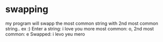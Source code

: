 # swapping
my program will swapp the most common string with 2nd most common string..
ex :)
Enter a string:
i love you more
most common: o, 2nd most common: e
Swapped:
i levo yeu mero
